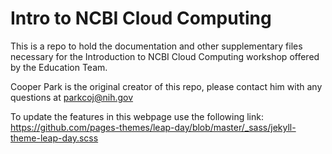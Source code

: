 # Intro to NCBI Cloud Computing

This is a repo to hold the documentation and other supplementary files necessary for the Introduction to NCBI Cloud Computing workshop offered by the Education Team.

Cooper Park is the original creator of this repo, please contact him with any questions at parkcoj@nih.gov

To update the features in this webpage use the following link: https://github.com/pages-themes/leap-day/blob/master/_sass/jekyll-theme-leap-day.scss
